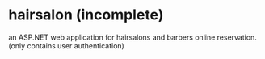 # hairsalon (incomplete)
an ASP.NET web application for hairsalons and barbers online reservation. 
(only contains user authentication)
